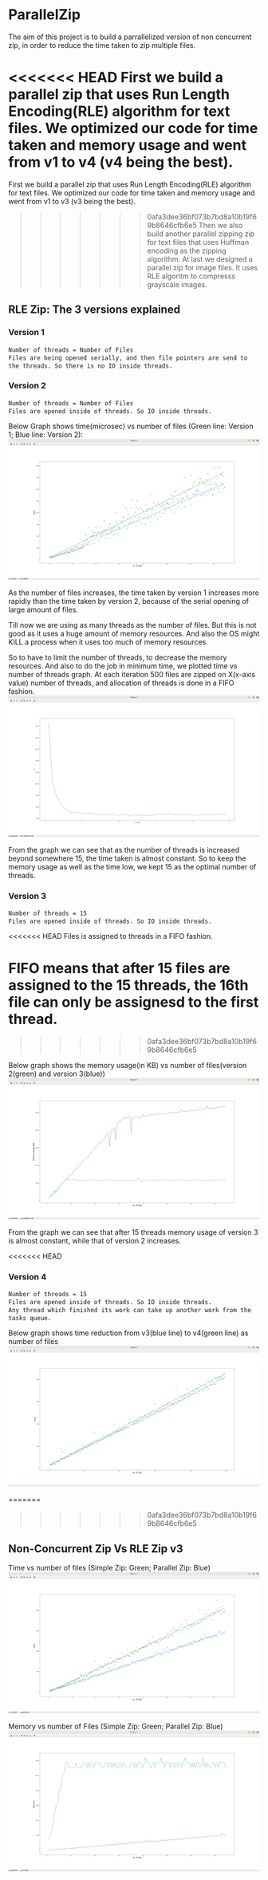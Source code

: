 # ParallelZip

The aim of this project is to build a parrallelized version of non concurrent zip, in order to reduce the time taken to zip multiple files.

<<<<<<< HEAD
First we build a parallel zip that uses Run Length Encoding(RLE) algorithm for text files. We optimized our code for time taken and memory usage and went from v1 to v4 (v4 being the best).
=======
First we build a parallel zip that uses Run Length Encoding(RLE) algorithm for text files. We optimized our code for time taken and memory usage and went from v1 to v3 (v3 being the best).
>>>>>>> 0afa3dee36bf073b7bd8a10b19f69b8646cfb6e5
Then we also build another parallel zipping zip for text files that uses Huffman encoding as the zipping algorithm.
At last we designed a parallel zip for image files. It uses RLE algoritm to compresss grayscale images.

## RLE Zip: The 3 versions explained
### Version 1
	Number of threads = Number of Files
	Files are being opened serially, and then file pointers are send to the threads. So there is no IO inside threads.

### Version 2
	Number of threads = Number of Files
	Files are opened inside of threads. So IO inside threads.

Below Graph shows time(microsec) vs number of files (Green line: Version 1; Blue line: Version 2):
![](/Concurrent/RLE_Encoding/graphs/v1vsv2_time.png)

As the number of files increases, the time taken by version 1 increases more rapidly than the time taken by version 2, because of the serial opening of large amount of files.

Till now we are using as many threads as the number of files. But this is not good as it uses a huge amount of memory resources. And also the OS might KILL a process when it uses too much of memory resources.

So to have to limit the number of threads, to decrease the memory resources. And also to do the job in minimum time, we plotted time vs number of threads graph. At each iteration 500 files are zipped on X(x-axis value) number of threads, and allocation of threads is done in a FIFO fashion.
![](/Concurrent/RLE_Encoding/graphs/v3_optimalThreads.png)

From the graph we can see that as the number of threads is increased beyond somewhere 15, the time taken is almost constant. So to keep the memory usage as well as the time low, we kept 15 as the optimal number of threads.

### Version 3
	Number of threads = 15
	Files are opened inside of threads. So IO inside threads.
<<<<<<< HEAD
	Files is assigned to threads in a FIFO fashion.

FIFO means that after 15 files are assigned to the 15 threads, the 16th file can only be assignesd to the first thread.
=======
>>>>>>> 0afa3dee36bf073b7bd8a10b19f69b8646cfb6e5

Below graph shows the memory usage(in KB) vs number of files(version 2(green) and version 3(blue))
![](/Concurrent/RLE_Encoding/graphs/v2vsv3_mem.png)

From the graph we can see that after 15 threads memory usage of version 3 is almost constant, while that of version 2 increases.

<<<<<<< HEAD
### Version 4
	Number of threads = 15
	Files are opened inside of threads. So IO inside threads.
	Any thread which finished its work can take up another work from the tasks queue.

Below graph shows time reduction from v3(blue line) to v4(green line) as number of files
![](/Concurrent/RLE_Encoding/graphs/v3vsv4_time.png)


=======
>>>>>>> 0afa3dee36bf073b7bd8a10b19f69b8646cfb6e5
## Non-Concurrent Zip Vs RLE Zip v3

Time vs number of files (Simple Zip: Green; Parallel Zip: Blue)
![](/Concurrent/RLE_Encoding/graphs/nonConcurrent_vs_v3_time.png)

Memory vs number of Files (Simple Zip: Green; Parallel Zip: Blue)
![](/Concurrent/RLE_Encoding/graphs/nonConcurrent_vs_v3_mem.png)
